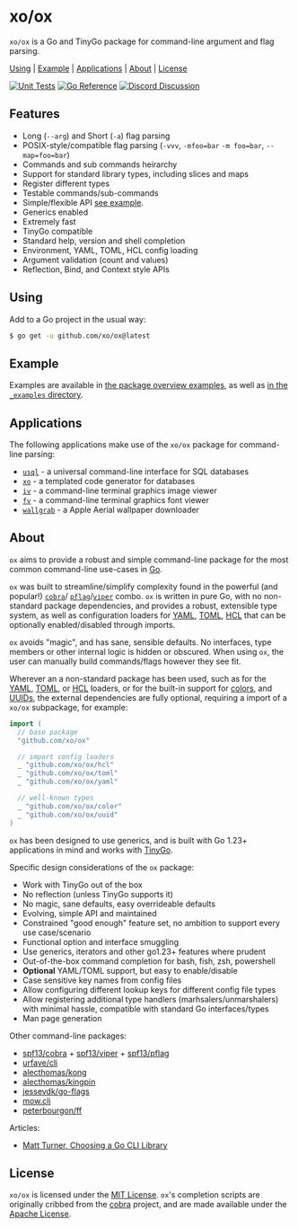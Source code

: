 # xo/ox

`xo/ox` is a Go and TinyGo package for command-line argument and flag parsing.

[Using][] | [Example][] | [Applications][] | [About][] | [License][]

[Using]: #using "Using"
[Example]: #example "Example"
[Applications]: #applications "Applications"
[About]: #about "About"
[License]: #license "License"

[![Unit Tests][ox-ci-status]][ox-ci]
[![Go Reference][goref-ox-status]][goref-ox]
[![Discord Discussion][discord-status]][discord]

[ox-ci]: https://github.com/xo/ox/actions/workflows/test.yml
[ox-ci-status]: https://github.com/xo/ox/actions/workflows/test.yml/badge.svg
[goref-ox]: https://pkg.go.dev/github.com/xo/ox
[goref-ox-status]: https://pkg.go.dev/badge/github.com/xo/ox.svg
[discord]: https://discord.gg/yJKEzc7prt "Discord Discussion"
[discord-status]: https://img.shields.io/discord/829150509658013727.svg?label=Discord&logo=Discord&colorB=7289da&style=flat-square "Discord Discussion"

## Features

- Long (`--arg`) and Short (`-a`) flag parsing
- POSIX-style/compatible flag parsing (`-vvv`, `-mfoo=bar` `-m foo=bar`, `--map=foo=bar`)
- Commands and sub commands heirarchy
- Support for standard library types, including slices and maps
- Register different types
- Testable commands/sub-commands
- Simple/flexible API [see example][Example].
- Generics enabled
- Extremely fast
- TinyGo compatible
- Standard help, version and shell completion
- Environment, YAML, TOML, HCL config loading
- Argument validation (count and values)
- Reflection, Bind, and Context style APIs

## Using

Add to a Go project in the usual way:

```sh
$ go get -u github.com/xo/ox@latest
```

## Example

Examples are available in [the package overview examples][pkg-overview], as
well as [in the `_examples` directory](_examples).

[pkg-overview]: https://pkg.go.dev/github.com/xo/ox#pkg-overview

## Applications

The following applications make use of the `xo/ox` package for command-line
parsing:

- [`usql`][usql] - a universal command-line interface for SQL databases
- [`xo`][xo] - a templated code generator for databases
- [`iv`][iv] - a command-line terminal graphics image viewer
- [`fv`][fv] - a command-line terminal graphics font viewer
- [`wallgrab`][wallgrab] - a Apple Aerial wallpaper downloader

[usql]: https://github.com/xo/usql
[xo]: https://github.com/xo/xo
[iv]: https://github.com/xo/iv
[fv]: https://github.com/xo/fv
[wallgrab]: https://github.com/kenshaw/wallgrab

## About

`ox` aims to provide a robust and simple command-line package for the most
common command-line use-cases in [Go][golang].

`ox` was built to streamline/simplify complexity found in the powerful (and
popular!) [`cobra`][cobra]/ [`pflag`][pflag]/[`viper`][viper] combo. `ox` is
written in pure Go, with no non-standard package dependencies, and provides a
robust, extensible type system, as well as configuration loaders for
[YAML][yaml], [TOML][toml], [HCL][hcl] that can be optionally enabled/disabled
through imports.

`ox` avoids "magic", and has sane, sensible defaults. No interfaces, type
members or other internal logic is hidden or obscured. When using `ox`, the
user can manually build commands/flags however they see fit.

Wherever an a non-standard package has been used, such as for the [YAML][yaml],
[TOML][toml], or [HCL][hcl] loaders, or for the built-in support for
[colors](color), and [UUIDs](uuid), the external dependencies are fully
optional, requiring a import of a `xo/ox` subpackage, for example:

```go
import (
  // base package
  "github.com/xo/ox"

  // import config loaders
  _ "github.com/xo/ox/hcl"
  _ "github.com/xo/ox/toml"
  _ "github.com/xo/ox/yaml"

  // well-known types
  _ "github.com/xo/ox/color"
  _ "github.com/xo/ox/uuid"
)
```

`ox` has been designed to use generics, and is built with Go 1.23+ applications
in mind and works with [TinyGo][tinygo].

Specific design considerations of the `ox` package:

- Work with TinyGo out of the box
- No reflection (unless TinyGo supports it)
- No magic, sane defaults, easy overrideable defaults
- Evolving, simple API and maintained
- Constrained "good enough" feature set, no ambition to support every use case/scenario
- Functional option and interface smuggling
- Use generics, iterators and other go1.23+ features where prudent
- Out-of-the-box command completion for bash, fish, zsh, powershell
- **Optional** YAML/TOML support, but easy to enable/disable
- Case sensitive key names from config files
- Allow configuring different lookup keys for different config file types
- Allow registering additional type handlers (marhsalers/unmarshalers) with
  minimal hassle, compatible with standard Go interfaces/types
- Man page generation

Other command-line packages:

- [spf13/cobra][cobra] + [spf13/viper][viper] + [spf13/pflag][pflag]
- [urfave/cli][urfave]
- [alecthomas/kong][kong]
- [alecthomas/kingpin][kingpin]
- [jessevdk/go-flags][go-flags]
- [mow.cli][mowcli]
- [peterbourgon/ff][pbff]

[cobra]: https://github.com/spf13/cobra
[go-flags]: https://github.com/jessevdk/go-flags
[golang]: https://go.dev
[kingpin]: https://github.com/alecthomas/kingpin
[kong]: https://github.com/alecthomas/kong
[mowcli]: https://github.com/jawher/mow.cli
[pbff]: https://github.com/peterbourgon/ff
[pflag]: https://github.com/spf13/pflag
[tinygo]: https://tinygo.org
[urfave]: https://github.com/urfave/cli
[viper]: https://github.com/spf13/viper

Articles:

- [Matt Turner, Choosing a Go CLI Library][mtgocli]

[mtgocli]: https://mt165.co.uk/blog/golang-cli-library/

## License

`xo/ox` is licensed under the [MIT License](LICENSE). `ox`'s completion scripts
are originally cribbed from the [cobra][cobra] project, and are made available
under the [Apache License](LICENSE.completions.txt).

[hcl]: https://github.com/hashicorp/hcl
[toml]: https://toml.io
[yaml]: https://yaml.org
